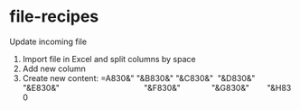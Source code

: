# file-recipes

Update incoming file
1. Import file in Excel and split columns by space
2. Add new column 
3. Create new content:
=A830&" "&B830&" "&C830&"  "&D830&" "&E830&"                                      "&F830&"              "&G830&"        "&H830
